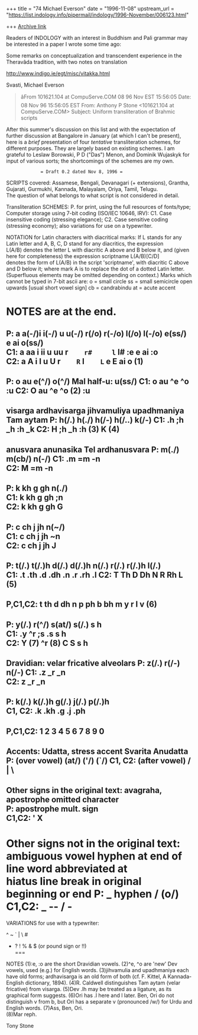 +++
title = "74 Michael Everson"
date = "1996-11-08"
upstream_url = "https://list.indology.info/pipermail/indology/1996-November/006123.html"

+++
[Archive link](https://list.indology.info/pipermail/indology/1996-November/006123.html)

Readers of INDOLOGY with an interest in Buddhism and Pali grammar may be
interested in a paper I wrote some time ago:

Some remarks on conceptualization and transcendent experience in the
Theravâda tradition, with two notes on translation

http://www.indigo.ie/egt/misc/vitakka.html

Svasti,
Michael Everson


>âFrom 101621.104 at CompuServe.COM 08 96 Nov EST 15:56:05
Date: 08 Nov 96 15:56:05 EST
From: Anthony P Stone <101621.104 at CompuServe.COM>
Subject: Uniform transliteration of Brahmic scripts

After this summer's discussion on this list and with the expectation of 
further discussion at Bangalore in January (at which I can't be present), 
here is a _brief_ presentation of four *tentative* transliteration 
schemes, for different purposes. They are largely based on existing 
schemes.  I am grateful to Leslaw Borowski, P D ("Das") Menon, and 
Dominik Wujaskyk for input of various sorts; the shortcomings of the 
schemes are my own.

                 = Draft 0.2 dated Nov 8, 1996 =  

SCRIPTS covered: Assamese, Bengali, Devanagari (+ extensions), Grantha, 
Gujarati, Gurmukhi, Kannada, Malayalam, Oriya, Tamil, Telugu.  
The question of what belongs to what script is not considered in detail. 

Transliteration SCHEMES:
   P. for print, using the full resources of fonts/type;
Computer storage using 7-bit coding (ISO/IEC 10646, IRV):
  C1. Case insensitive coding (stressing elegance);
  C2. Case sensitive coding (stressing economy);
also variations for use on a typewriter.  

NOTATION for Latin characters with diacritical marks: If L stands for any 
Latin letter and A, B, C, D stand for any diacritics, the expression   
 L(A/B)   denotes the letter L with diacritic A above and B below it, and 
(given here for completeness) the expression    scriptname L(A/B)[C/D]    
denotes the form of L(A/B) in the script 'scriptname', with diacritic C 
above and D below it; where mark A is to replace the dot of a dotted Latin 
letter. (Superfluous elements may be omitted depending on context.) 
Marks which cannot be typed in 7-bit ascii are:
       o = small circle
      ss = small semicircle open upwards [usual short vowel sign]
      cb = candrabindu
      at = acute accent

NOTES are at the end.
===
P:  a a(-/)i i(-/) u u(-/) r(/o) r(-/o) l(/o) l(-/o) e(ss/) e  ai o(ss/)   
C1: a aa   i ii    u uu    r`    r#     l`    l#     :e     e  ai :o     
C2: a A    i I     u U     r`    R`     l`    L`     e      E  ai o (1)
------
P:  o au      e(^/) o(^/)       Mal half-u:    u(ss/)
C1: o au      ^e    ^o                         :u 
C2: O au      ^e    ^o (2)                     :u 
------
  visarga ardhavisarga jihvamuliya upadhmaniya  Tam aytam 
P:  h(/.)     h(./)        h(/-)       h(/..)      k(/-) 
C1: .h        ;h           _h          :h          _k 
C2: H         ;h           _h          :h (3)      K (4) 
------
   anusvara  anunasika    Tel ardhanusvara
P:  m(./)     m(cb/)         n(-/)
C1: .m        =m             -n    
C2: M         =m             -n                  
------
P:  k      kh      g      gh      n(./)      
C1: k      kh      g      gh      ;n      
C2: k      kh      g      gh      G
------
P:  c      ch      j      jh      n(~/)      
C1: c      ch      j      jh      ~n    
C2: c      ch      j      jh      J 
------
P:  t(/.)  t(/.)h  d(/.)  d(/.)h  n(/.)    r(/.) r(/.)h   l(/.)  
C1: .t     .th     .d     .dh     .n       .r    .rh      .l 
C2: T      Th      D      Dh      N        R     Rh       L (5)
------
P,C1,C2:
    t      th      d      dh      n
    p      ph      b      bh      m
    y      r       l      v  (6)  
------       
P:  y(/.)      r(^/)      s(at/)  s(/.)  s    h    
C1: .y         ^r         ;s      .s     s    h    
C2: Y (7)      ^r (8)     C       S      s    h
------
Dravidian: velar fricative      alveolars
P:              z(/.)          r(/-)  n(/-) 
C1:             .z             _r     _n  
C2:             z              _r     _n 
------
P:       k(/.)  k(/.)h  g(/.)  j(/.)  p(/.)h     
C1, C2: .k     .kh     .g     .j     .ph      
------
P,C1,C2:   1 2 3 4 5 6 7 8 9 0 
------
Accents:          Udatta, stress accent  Svarita  Anudatta
P: (over vowel)          (at/)           ('/)        (`/) 
C1, C2: (after vowel)      /              |            \   
------
Other signs in the original text:
  avagraha, apostrophe   omitted character      
P:     apostrophe         mult. sign           
C1,C2:     '              X                    
------
Other signs not in the original text:
   ambiguous vowel  hyphen at   end of line  word abbreviated at    
   hiatus           line break  in original  beginning or end
P:       _             hyphen       /             (o/) 
C1,C2:   _               --         /              - 
===
VARIATIONS for use with a typewriter:

^    ~     `     |    \    #
*    ?     !     %    &    $ (or pound sign or !!)         
===

NOTES
(1):e, :o are the short Dravidian vowels.
(2)^e, ^o are 'new' Dev vowels, used (e.g.) for English words.
(3)jihvamulia and upadhmaniya each have old forms; ardhavisarga is an 
   old form of both (cf. F. Kittel, A Kannada-English dictionary, 1894).
(4)R. Caldwell distinguishes Tam aytam (velar fricative) from visarga.
(5)Dev .lh may be treated as a ligature, as its graphical form suggests.
(6)Ori has .l here and l later.  Ben, Ori do not distinguish v from b, 
   but Ori has a separate v (pronounced /w/) for Urdu and English words.
(7)Ass, Ben, Ori.  
(8)Mar reph.

Tony Stone





